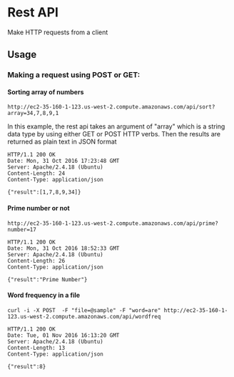 Rest API
=======

Make HTTP requests from a client

Usage
-----

### Making a request using POST or GET: ###

#### Sorting array of numbers ####

```API
http://ec2-35-160-1-123.us-west-2.compute.amazonaws.com/api/sort?array=34,7,8,9,1
```
In this example, the rest api takes an argument of "array" which is a string data type by using either GET or POST HTTP verbs. Then the results are returned as plain text in JSON format
```Result
HTTP/1.1 200 OK
Date: Mon, 31 Oct 2016 17:23:48 GMT
Server: Apache/2.4.18 (Ubuntu)
Content-Length: 24
Content-Type: application/json

{"result":[1,7,8,9,34]}

```
#### Prime number or not ####
```API
http://ec2-35-160-1-123.us-west-2.compute.amazonaws.com/api/prime?number=17
```
```Result
HTTP/1.1 200 OK
Date: Mon, 31 Oct 2016 18:52:33 GMT
Server: Apache/2.4.18 (Ubuntu)
Content-Length: 26
Content-Type: application/json

{"result":"Prime Number"}
```
#### Word frequency in a file ####
```API
curl -i -X POST  -F "file=@sample" -F "word=are" http://ec2-35-160-1-123.us-west-2.compute.amazonaws.com/api/wordfreq
```
```Result
HTTP/1.1 200 OK
Date: Tue, 01 Nov 2016 16:13:20 GMT
Server: Apache/2.4.18 (Ubuntu)
Content-Length: 13
Content-Type: application/json

{"result":8}
```
